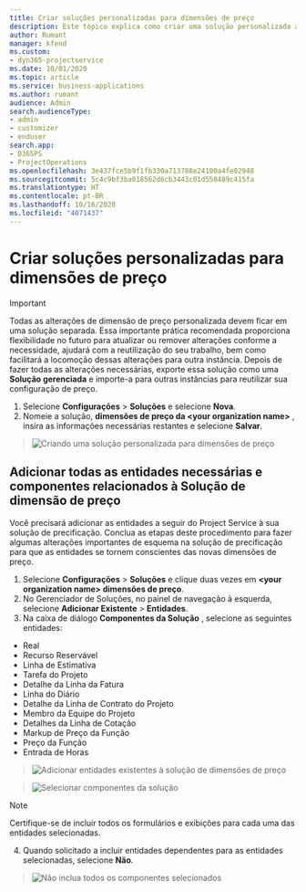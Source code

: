 ```yaml
---
title: Criar soluções personalizadas para dimensões de preço
description: Este tópico explica como criar uma solução personalizada ao criar dimensões de preço personalizadas.
author: Rumant
manager: kfend
ms.custom:
- dyn365-projectservice
ms.date: 10/01/2020
ms.topic: article
ms.service: business-applications
ms.author: rumant
audience: Admin
search.audienceType:
- admin
- customizer
- enduser
search.app:
- D365PS
- ProjectOperations
ms.openlocfilehash: 3e437fce5b9f1fb330a713788e24100a4fe02948
ms.sourcegitcommit: 5c4c9bf3ba018562d6cb3443c01d550489c415fa
ms.translationtype: HT
ms.contentlocale: pt-BR
ms.lasthandoff: 10/16/2020
ms.locfileid: "4071437"
---
```

# <a name="create-custom-solutions-for-pricing-dimensions"></a>Criar soluções personalizadas para dimensões de preço

> [!IMPORTANT]
> Todas as alterações de dimensão de preço personalizada devem ficar em uma solução separada. Essa importante prática recomendada proporciona flexibilidade no futuro para atualizar ou remover alterações conforme a necessidade, ajudará com a reutilização do seu trabalho, bem como facilitará a locomoção dessas alterações para outra instância. Depois de fazer todas as alterações necessárias, exporte essa solução como uma **Solução gerenciada** e importe-a para outras instâncias para reutilizar sua configuração de preço.

1. Selecione **Configurações** > **Soluções** e selecione **Nova**. 
2. Nomeie a solução, **dimensões de preço da \<your organization name>** , insira as informações necessárias restantes e selecione **Salvar**.

> ![Criando uma solução personalizada para dimensões de preço](media/Creation-of-custom-pricing-dimension-solution.PNG)
  
## <a name="add-all-required-entities-and-related-components-to-the-pricing-dimension-solution"></a>Adicionar todas as entidades necessárias e componentes relacionados à Solução de dimensão de preço
Você precisará adicionar as entidades a seguir do Project Service à sua solução de precificação. Conclua as etapas deste procedimento para fazer algumas alterações importantes de esquema na solução de precificação para que as entidades se tornem conscientes das novas dimensões de preço.

1. Selecione **Configurações** > **Soluções** e clique duas vezes em **\<your organization name> dimensões de preço**. 
2. No Gerenciador de Soluções, no painel de navegação à esquerda, selecione **Adicionar Existente** > **Entidades**.
3. Na caixa de diálogo **Componentes da Solução** , selecione as seguintes entidades:

- Real
- Recurso Reservável
- Linha de Estimativa
- Tarefa do Projeto
- Detalhe da Linha da Fatura
- Linha do Diário
- Detalhe da Linha de Contrato do Projeto
- Membro da Equipe do Projeto
- Detalhes da Linha de Cotação
- Markup de Preço da Função
- Preço da Função 
- Entrada de Horas 

> ![Adicionar entidades existentes à solução de dimensões de preço](media/Existing-entities-to-PD-solution.png)

> ![Selecionar componentes da solução](media/Dimension-Components.png)

> [!NOTE]
> Certifique-se de incluir todos os formulários e exibições para cada uma das entidades selecionadas.

4. Quando solicitado a incluir entidades dependentes para as entidades selecionadas, selecione **Não**.

> ![Não inclua todos os componentes selecionados](media/Do-not-include-required.png)


